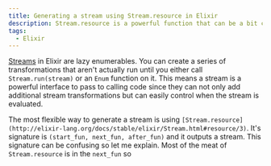```yaml
---
title: Generating a stream using Stream.resource in Elixir
description: Stream.resource is a powerful function that can be a bit confusing to use. Peter guides you through some examples to get you started.
tags:
  - Elixir
---
```


[Streams](http://elixir-lang.org/docs/stable/elixir/Stream.html) in Elixir are
lazy enumerables. You can create a series of transformations that aren't
actually run until you either call `Stream.run(stream)` or an `Enum` function
on it. This means a stream is a powerful interface to pass to calling code since
they can not only add additional stream transformations but can easily control
when the stream is evaluated.

The most flexible way to generate a stream is using
`[Stream.resource](http://elixir-lang.org/docs/stable/elixir/Stream.html#resource/3)`.
It's signature is `(start_fun, next_fun, after_fun)` and it outputs a stream.
This signature can be confusing so let me explain. Most of the meat of
`Stream.resource` is in the `next_fun` so
